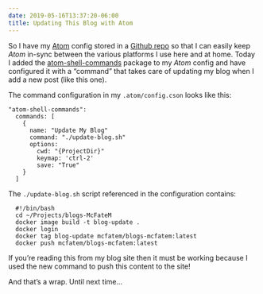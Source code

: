 ```yaml
---
date: 2019-05-16T13:37:20-06:00
title: Updating This Blog with Atom
---
```


So I have my [Atom](https://atom.io/) config stored in a [Github repo](https://github.com/SummittDweller/Atom-Config) so that I can easily keep _Atom_ in-sync between the various platforms I use here and at home. Today I added the [atom-shell-commands](https://atom.io/packages/atom-shell-commands) package to my _Atom_ config and have configured it with a “command” that takes care of updating my blog when I add a new post (like this one).

The command configuration in my `.atom/config.cson` looks like this:

```
"atom-shell-commands":
  commands: [
    {
      name: "Update My Blog"
      command: "./update-blog.sh"
      options:
        cwd: "{ProjectDir}"
        keymap: 'ctrl-2'
        save: "True"
    }
  ]
```

The `./update-blog.sh` script referenced in the configuration contains:

```
  #!/bin/bash
  cd ~/Projects/blogs-McFateM
  docker image build -t blog-update .
  docker login
  docker tag blog-update mcfatem/blogs-mcfatem:latest
  docker push mcfatem/blogs-mcfatem:latest
```

If you’re reading this from my blog site then it must be working because I used the new command to push this content to the site!

And that’s a wrap. Until next time…
